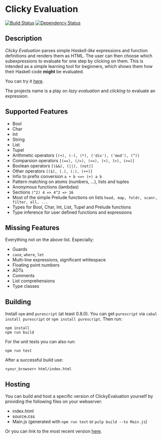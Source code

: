 # Clicky Evaluation

[![Build Status](https://travis-ci.org/srechenberger/clickyEvaluation.svg?branch=master)](https://travis-ci.org/stefankoegel/clickyEvaluation)
[![Dependency Status](https://www.versioneye.com/user/projects/56b075193d82b9003761e3e6/badge.svg?style=flat)](https://www.versioneye.com/user/projects/56b075193d82b9003761e3e6)

## Description

*Clicky Evaluation* parses simple *Haskell-like* expressions and function
definitions and renders them as HTML.
The user can then choose which subexpressions to evaluate for one step by
clicking on them.
This is intended as a simple learning tool for beginners,
which shows them how their Haskell code **might** be evaluated.

You can try it [here](http://stefankoegel.github.io/clickyEvaluation/).

The projects name is a play on *lazy evaluation* and *clicking* to evaluate an expression.

## Supported Features

* Bool
* Char
* Int
* String
* List
* Tupel
* Arithmetic operators `[(+), (-), (*), ('div'), ('mod'), (^)]`
* Comparsion operators `[(==), (/=), (<=), (<), (>), (>=)]`
* Boolean operators `[(&&), (||), (not)]`
* Other operators `[($), (.), (:), (++)]`
* Infix to prefix conversion `a + b <=> (+) a b`
* Pattern matching on atoms (numbers, ...), lists and tuples
* Anonymous functions (lambdas)
* Sections `(^2) 4 => 4^2 => 16`
* Most of the simple Prelude functions on lists `head, map, foldr, scanr, filter, all, ...`
* Types for Bool, Char, Int, List, Tupel and Prelude functions
* Type inference for user defined functions and expressions

## Missing Features

Everything not on the above list. Especially:
* Guards
* `case`, `where`, `let`
* Multi-line expressions, significant whitespace
* Floating point numbers
* ADTs
* Comments
* List comprehensions
* Type classes

## Building

Install `npm` and `purescript` (at least 0.8.0).
You can get `purescript` via `cabal install purescript` or `npm install purescript`.
Then run:
```
npm install
npm run build
```
For the unit tests you can also run:
```
npm run test
```

After a successful build use:

```
<your_browser> html/index.html
```

## Hosting

You can build and host a specific version of ClickyEvaluation yourself by providing the following files on your webserver:
* index.html
* source.css
* Main.js (generated with `npm run test` or `pulp build --to Main.js`)

Or you can link to the most recent version [here](http://stefankoegel.github.io/clickyEvaluation/).
